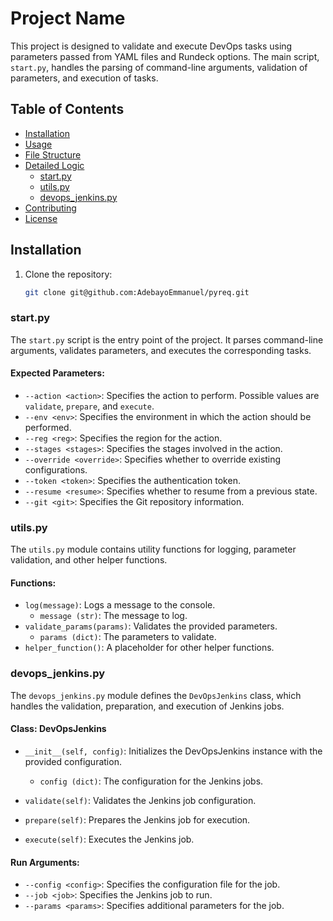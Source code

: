 # Project Name

This project is designed to validate and execute DevOps tasks using parameters passed from YAML files and Rundeck options. The main script, `start.py`, handles the parsing of command-line arguments, validation of parameters, and execution of tasks.

## Table of Contents

- [Installation](#installation)
- [Usage](#usage)
- [File Structure](#file-structure)
- [Detailed Logic](#detailed-logic)
  - [start.py](#startpy)
  - [utils.py](#utilspy)
  - [devops_jenkins.py](#devops_jenkinspy)
- [Contributing](#contributing)
- [License](#license)

## Installation

1. Clone the repository:
   ```sh
   git clone git@github.com:AdebayoEmmanuel/pyreq.git

### start.py

The `start.py` script is the entry point of the project. It parses command-line arguments, validates parameters, and executes the corresponding tasks.

#### Expected Parameters:
- `--action <action>`: Specifies the action to perform. Possible values are `validate`, `prepare`, and `execute`.
- `--env <env>`: Specifies the environment in which the action should be performed.
- `--reg <reg>`: Specifies the region for the action.
- `--stages <stages>`: Specifies the stages involved in the action.
- `--override <override>`: Specifies whether to override existing configurations.
- `--token <token>`: Specifies the authentication token.
- `--resume <resume>`: Specifies whether to resume from a previous state.
- `--git <git>`: Specifies the Git repository information.

### utils.py

The `utils.py` module contains utility functions for logging, parameter validation, and other helper functions.

#### Functions:
- `log(message)`: Logs a message to the console.
    - `message (str)`: The message to log.
- `validate_params(params)`: Validates the provided parameters.
    - `params (dict)`: The parameters to validate.
- `helper_function()`: A placeholder for other helper functions.

### devops_jenkins.py

The `devops_jenkins.py` module defines the `DevOpsJenkins` class, which handles the validation, preparation, and execution of Jenkins jobs.

#### Class: DevOpsJenkins

- `__init__(self, config)`: Initializes the DevOpsJenkins instance with the provided configuration.
    - `config (dict)`: The configuration for the Jenkins jobs.

- `validate(self)`: Validates the Jenkins job configuration.

- `prepare(self)`: Prepares the Jenkins job for execution.

- `execute(self)`: Executes the Jenkins job.


#### Run Arguments:
- `--config <config>`: Specifies the configuration file for the  job.
- `--job <job>`: Specifies the Jenkins job to run.
- `--params <params>`: Specifies additional parameters for the job.